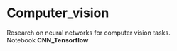 # Computer_vision
 Research on neural networks for computer vision tasks.\
Notebook **CNN_Tensorflow**
